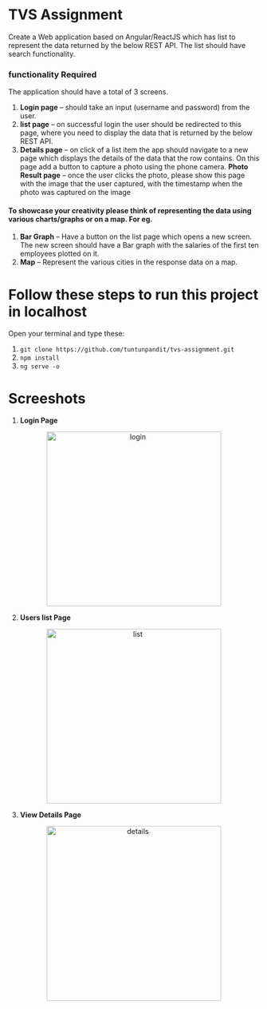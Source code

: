 
# TVS Assignment

Create a Web application based on Angular/ReactJS which has list to  represent the data returned by the below REST API. The list should have search functionality.


### functionality Required
The application should have a total of 3 screens.

1. **Login page** – should take an input (username and password) from the user.
2. **list page** – on successful login the user should be redirected to this page, where you need to display the data that is returned by the below REST API.
3. **Details page** – on click of a list item the app should navigate to a new page which displays the details of the data that the row contains. On this page add a button to capture a photo using the phone camera.
**Photo Result page** – once the user clicks the photo, please show this page with the image that the user captured, with the timestamp when the photo was captured on the image

#### To showcase your creativity please think of representing the data using various charts/graphs or on a map. For eg.

1. **Bar Graph** – Have a button on the list page which opens a new screen. The new screen should have a Bar graph with the salaries of the first ten employees plotted on it.
2. **Map** – Represent the various cities in the response data on a map.

# Follow these steps to run this project in localhost

Open your terminal and type these:
1. `git clone https://github.com/tuntunpandit/tvs-assignment.git`
2. `npm install`
3. `ng serve -o`

# Screeshots

1. **Login Page**
<p align="center">
  <img src="app/assets/screenshots/1.png" width="350" title="login">
</p>

2. **Users list Page**
<p align="center">
  <img src="assets/screenshots/2.png" width="350" title="list">
</p>

3. **View Details Page**
<p align="center">
  <img src="assets/screenshots/3.png" width="350" title="details">
</p>
